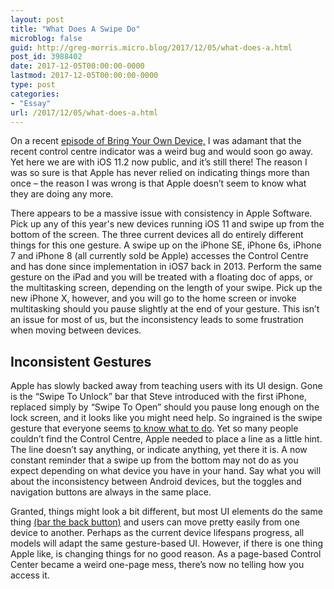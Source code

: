 ```yaml
---
layout: post
title: "What Does A Swipe Do"
microblog: false
guid: http://greg-morris.micro.blog/2017/12/05/what-does-a.html
post_id: 3988402
date: 2017-12-05T00:00:00-0000
lastmod: 2017-12-05T00:00:00-0000
type: post
categories:
- "Essay"
url: /2017/12/05/what-does-a.html
---
```

On a recent [episode of Bring Your Own Device,](https://www.byodpodcast.com/episodes/episode-28-it-looks-like-this-turkey-is-taking-a-selfie/17/11/2017) I was adamant that the recent control centre indicator was a weird bug and would soon go away. Yet here we are with iOS 11.2 now public, and it’s still there! The reason I was so sure is that Apple has never relied on indicating things more than once – the reason I was wrong is that Apple doesn’t seem to know what they are doing any more.

There appears to be a massive issue with consistency in Apple Software. Pick up any of this year's new devices running iOS 11 and swipe up from the bottom of the screen. The three current devices all do entirely different things for this one gesture. A swipe up on the iPhone SE, iPhone 6s, iPhone 7 and iPhone 8 (all currently sold be Apple) accesses the Control Centre and has done since implementation in iOS7 back in 2013.
Perform the same gesture on the iPad and you will be treated with a floating doc of apps, or the multitasking screen, depending on the length of your swipe. Pick up the new iPhone X, however, and you will go to the home screen or invoke multitasking should you pause slightly at the end of your gesture. This isn’t an issue for most of us, but the inconsistency leads to some frustration when moving between devices.

## Inconsistent Gestures
Apple has slowly backed away from teaching users with its UI design. Gone is the “Swipe To Unlock” bar that Steve introduced with the first iPhone, replaced simply by “Swipe To Open” should you pause long enough on the lock screen, and it looks like you might need help. So ingrained is the swipe gesture that everyone seems [to know what to do](http://mashable.com/2011/10/13/baby-magazine-ipad/). Yet so many people couldn’t find the Control Centre, Apple needed to place a line as a little hint.
The line doesn’t say anything, or indicate anything, yet there it is. A now constant reminder that a swipe up from the bottom may not do as you expect depending on what device you have in your hand. Say what you will about the inconsistency between Android devices, but the toggles and navigation buttons are always in the same place.

Granted, things might look a bit different, but most UI elements do the same thing [(bar the back button)](https://www.reddit.com/r/Android/comments/5ktm6g/android_back_button_vs_iphone_no_button/) and users can move pretty easily from one device to another. Perhaps as the current device lifespans progress, all models will adapt the same gesture-based UI. However, if there is one thing Apple like, is changing things for no good reason. As a page-based Control Center became a weird one-page mess, there’s now no telling how you access it.

